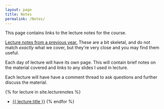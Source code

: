 ```yaml
---
layout: page
title: Notes
permalink: /Notes/
---
```


This page contains links to the lecture notes for the course.

[Lecture notes from a previous year.](../OldLectureNotes.pdf)
These are a bit skeletal, and do not match *exactly* what we cover, but they're very close and you may find them useful.

Each day of lecture will have its own page.  This will contain brief notes on the material covered and links to any slides I used in lecture.

Each lecture will have have a comment thread to ask questions and further discuss the material.  


{% for lecture in site.lecturenotes %}
 - <a href="{{ lecture.url | prepend:site.baseurl }}"> {{ lecture.title }}</a>
{% endfor %} 

